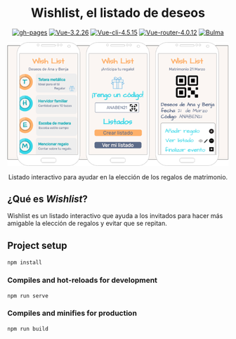<div align="center">

# Wishlist, el listado de deseos

[![gh-pages](https://img.shields.io/badge/Disponible-PRONTO!-red.svg)](https://marfullsen.github.io/wishlist/)
[![Vue-3.2.26](https://img.shields.io/badge/Vue-3.2.26-blue.svg "Badge Vue.js")](https://v3.vuejs.org/)
[![Vue-cli-4.5.15](https://img.shields.io/badge/Vue--CLI-4.5.15-brightgreen.svg "Badge VueCLI")](https://cli.vuejs.org/)
[![Vue-router-4.0.12](https://img.shields.io/badge/Vue--router-4.0.12-yellow.svg "Badge VueRouter")](https://router.vuejs.org/)
[![Bulma](https://img.shields.io/badge/bulma-css-00d1b2.svg)](https://bulma.io/)

</div>

<p align="center">
  <a href="https://marfullsen.github.io/wishlist/" rel="noopener">
 <img src="./docs/img/mockup.png" alt="mockup"></a>
</p>

<p align="center">
  Listado interactivo para ayudar en la elección de los regalos de matrimonio.
</p>

## ¿Qué es _Wishlist_?

Wishlist es un listado interactivo que ayuda a los invitados para hacer más amigable la elección de regalos y evitar que se repitan.

## Project setup
```
npm install
```

### Compiles and hot-reloads for development
```
npm run serve
```

### Compiles and minifies for production
```
npm run build
```
